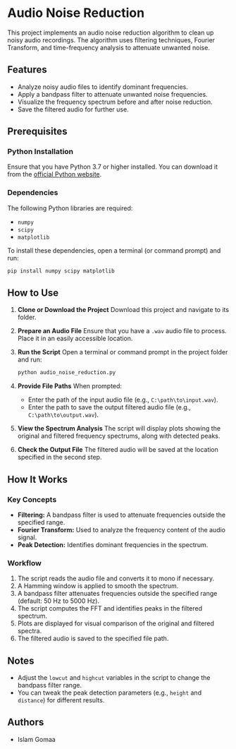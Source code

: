 
# Audio Noise Reduction

This project implements an audio noise reduction algorithm to clean up noisy audio recordings. The algorithm uses filtering techniques, Fourier Transform, and time-frequency analysis to attenuate unwanted noise.

## Features
- Analyze noisy audio files to identify dominant frequencies.
- Apply a bandpass filter to attenuate unwanted noise frequencies.
- Visualize the frequency spectrum before and after noise reduction.
- Save the filtered audio for further use.

## Prerequisites

### Python Installation
Ensure that you have Python 3.7 or higher installed. You can download it from the [official Python website](https://www.python.org/downloads/).

### Dependencies
The following Python libraries are required:
- `numpy`
- `scipy`
- `matplotlib`

To install these dependencies, open a terminal (or command prompt) and run:
```bash
pip install numpy scipy matplotlib
```

## How to Use

1. **Clone or Download the Project**
   Download this project and navigate to its folder.

2. **Prepare an Audio File**
   Ensure that you have a `.wav` audio file to process. Place it in an easily accessible location.

3. **Run the Script**
   Open a terminal or command prompt in the project folder and run:
   ```bash
   python audio_noise_reduction.py
   ```

4. **Provide File Paths**
   When prompted:
   - Enter the path of the input audio file (e.g., `C:\path\to\input.wav`).
   - Enter the path to save the output filtered audio file (e.g., `C:\path\to\output.wav`).

5. **View the Spectrum Analysis**
   The script will display plots showing the original and filtered frequency spectrums, along with detected peaks.

6. **Check the Output File**
   The filtered audio will be saved at the location specified in the second step.

## How It Works

### Key Concepts
- **Filtering:** A bandpass filter is used to attenuate frequencies outside the specified range.
- **Fourier Transform:** Used to analyze the frequency content of the audio signal.
- **Peak Detection:** Identifies dominant frequencies in the spectrum.

### Workflow
1. The script reads the audio file and converts it to mono if necessary.
2. A Hamming window is applied to smooth the spectrum.
3. A bandpass filter attenuates frequencies outside the specified range (default: 50 Hz to 5000 Hz).
4. The script computes the FFT and identifies peaks in the filtered spectrum.
5. Plots are displayed for visual comparison of the original and filtered spectra.
6. The filtered audio is saved to the specified file path.

## Notes
- Adjust the `lowcut` and `highcut` variables in the script to change the bandpass filter range.
- You can tweak the peak detection parameters (e.g., `height` and `distance`) for different results.

## Authors 
- Islam Gomaa